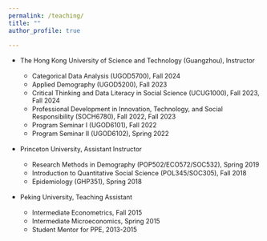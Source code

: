 ```yaml
---
permalink: /teaching/
title: ""
author_profile: true

---
```

* <span style="font-size:0.9em;">The Hong Kong University of Science and Technology (Guangzhou), Instructor
  * <span style="font-size:0.9em;">Categorical Data Analysis  (UGOD5700), Fall 2024
  * <span style="font-size:0.9em;">Applied Demography  (UGOD5200), Fall 2023
  * <span style="font-size:0.9em;">Critical Thinking and Data Literacy in Social Science (UCUG1000), Fall 2023, Fall 2024
  * <span style="font-size:0.9em;">Professional Development in Innovation, Technology, and Social Responsibility (SOCH6780), Fall 2022, Fall 2023
  * <span style="font-size:0.9em;">Program Seminar I  (UGOD6101), Fall 2022
  * <span style="font-size:0.9em;">Program Seminar II (UGOD6102), Spring 2022

* <span style="font-size:0.9em;">Princeton University, Assistant Instructor
  * <span style="font-size:0.9em;">Research Methods in Demography (POP502/ECO572/SOC532), Spring 2019 
  * <span style="font-size:0.9em;">Introduction to Quantitative Social Science (POL345/SOC305), Fall 2018 
  * <span style="font-size:0.9em;">Epidemiology (GHP351), Spring 2018

* <span style="font-size:0.9em;">Peking University, Teaching Assistant  
  * <span style="font-size:0.9em;">Intermediate Econometrics, Fall 2015 
  * <span style="font-size:0.9em;">Intermediate Microeconomics, Spring 2015 
  * <span style="font-size:0.9em;">Student Mentor for PPE, 2013-2015        
      

